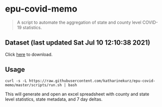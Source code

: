 # epu-covid-memo

> A script to automate the aggregation of state and county level COVID-19 statistics.

<!-- tmpl start -->

## Dataset (last updated Sat Jul 10 12:10:38 2021)

Click [here](https://covid-artifacts.s3.amazonaws.com/records/2021-7-10-121037-covid_artifact.xls) to download.

<!-- tmpl end -->

## Usage

```
curl -s -L https://raw.githubusercontent.com/katharinekurz/epu-covid-memo/master/scripts/run.sh | bash
```

This will generate and open an excel spreadsheet with county and state level statistics, state metadata, and 7 day deltas.